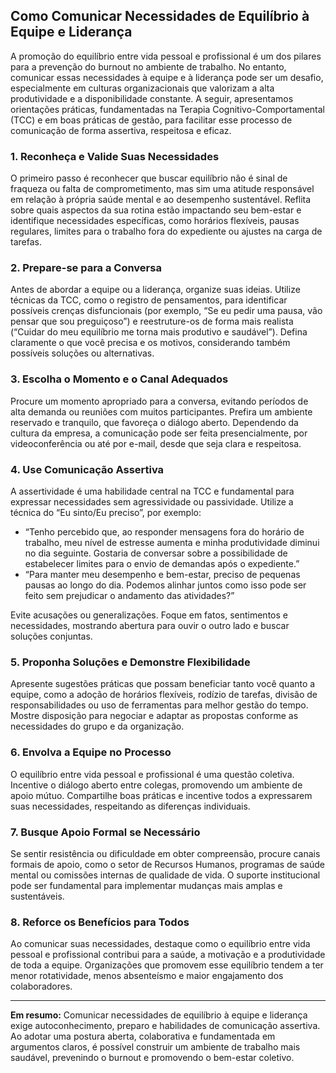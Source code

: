 
## Como Comunicar Necessidades de Equilíbrio à Equipe e Liderança

A promoção do equilíbrio entre vida pessoal e profissional é um dos pilares para a prevenção do burnout no ambiente de trabalho. No entanto, comunicar essas necessidades à equipe e à liderança pode ser um desafio, especialmente em culturas organizacionais que valorizam a alta produtividade e a disponibilidade constante. A seguir, apresentamos orientações práticas, fundamentadas na Terapia Cognitivo-Comportamental (TCC) e em boas práticas de gestão, para facilitar esse processo de comunicação de forma assertiva, respeitosa e eficaz.

### 1. Reconheça e Valide Suas Necessidades

O primeiro passo é reconhecer que buscar equilíbrio não é sinal de fraqueza ou falta de comprometimento, mas sim uma atitude responsável em relação à própria saúde mental e ao desempenho sustentável. Reflita sobre quais aspectos da sua rotina estão impactando seu bem-estar e identifique necessidades específicas, como horários flexíveis, pausas regulares, limites para o trabalho fora do expediente ou ajustes na carga de tarefas.

### 2. Prepare-se para a Conversa

Antes de abordar a equipe ou a liderança, organize suas ideias. Utilize técnicas da TCC, como o registro de pensamentos, para identificar possíveis crenças disfuncionais (por exemplo, “Se eu pedir uma pausa, vão pensar que sou preguiçoso”) e reestruture-os de forma mais realista (“Cuidar do meu equilíbrio me torna mais produtivo e saudável”). Defina claramente o que você precisa e os motivos, considerando também possíveis soluções ou alternativas.

### 3. Escolha o Momento e o Canal Adequados

Procure um momento apropriado para a conversa, evitando períodos de alta demanda ou reuniões com muitos participantes. Prefira um ambiente reservado e tranquilo, que favoreça o diálogo aberto. Dependendo da cultura da empresa, a comunicação pode ser feita presencialmente, por videoconferência ou até por e-mail, desde que seja clara e respeitosa.

### 4. Use Comunicação Assertiva

A assertividade é uma habilidade central na TCC e fundamental para expressar necessidades sem agressividade ou passividade. Utilize a técnica do “Eu sinto/Eu preciso”, por exemplo:

- “Tenho percebido que, ao responder mensagens fora do horário de trabalho, meu nível de estresse aumenta e minha produtividade diminui no dia seguinte. Gostaria de conversar sobre a possibilidade de estabelecer limites para o envio de demandas após o expediente.”
- “Para manter meu desempenho e bem-estar, preciso de pequenas pausas ao longo do dia. Podemos alinhar juntos como isso pode ser feito sem prejudicar o andamento das atividades?”

Evite acusações ou generalizações. Foque em fatos, sentimentos e necessidades, mostrando abertura para ouvir o outro lado e buscar soluções conjuntas.

### 5. Proponha Soluções e Demonstre Flexibilidade

Apresente sugestões práticas que possam beneficiar tanto você quanto a equipe, como a adoção de horários flexíveis, rodízio de tarefas, divisão de responsabilidades ou uso de ferramentas para melhor gestão do tempo. Mostre disposição para negociar e adaptar as propostas conforme as necessidades do grupo e da organização.

### 6. Envolva a Equipe no Processo

O equilíbrio entre vida pessoal e profissional é uma questão coletiva. Incentive o diálogo aberto entre colegas, promovendo um ambiente de apoio mútuo. Compartilhe boas práticas e incentive todos a expressarem suas necessidades, respeitando as diferenças individuais.

### 7. Busque Apoio Formal se Necessário

Se sentir resistência ou dificuldade em obter compreensão, procure canais formais de apoio, como o setor de Recursos Humanos, programas de saúde mental ou comissões internas de qualidade de vida. O suporte institucional pode ser fundamental para implementar mudanças mais amplas e sustentáveis.

### 8. Reforce os Benefícios para Todos

Ao comunicar suas necessidades, destaque como o equilíbrio entre vida pessoal e profissional contribui para a saúde, a motivação e a produtividade de toda a equipe. Organizações que promovem esse equilíbrio tendem a ter menor rotatividade, menos absenteísmo e maior engajamento dos colaboradores.

---

**Em resumo:** Comunicar necessidades de equilíbrio à equipe e liderança exige autoconhecimento, preparo e habilidades de comunicação assertiva. Ao adotar uma postura aberta, colaborativa e fundamentada em argumentos claros, é possível construir um ambiente de trabalho mais saudável, prevenindo o burnout e promovendo o bem-estar coletivo.
```
